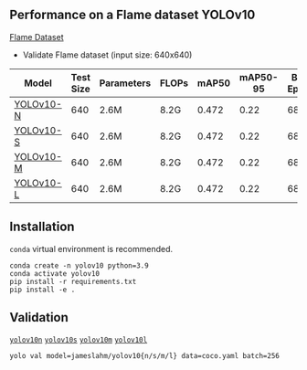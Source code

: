 ## Performance on a Flame dataset YOLOv10
[Flame Dataset](https://drive.google.com/file/d/13GZaa0A62msXdcS6z9_9k1aLfSh41d-F/view?usp=drive_link)
- Validate Flame dataset (input size: 640x640)
  
| Model       | Test Size   | Parameters  | FLOPs       | mAP50       |   mAP50-95 | Best Epoch |
| ----------- | ----------- | ----------- | ----------- | ----------- |----------- |----------- |
| [YOLOv10-N](https://github.com/ultralytics/assets/releases/download/v8.2.0/yolov10n.pt)   |      640    |      2.6M   |      8.2G   |    0.472    |        0.22 |       68 |
| [YOLOv10-S](https://github.com/ultralytics/assets/releases/download/v8.2.0/yolov10s.pt)   |      640    |      2.6M   |      8.2G   |    0.472    |        0.22 |       68 |
| [YOLOv10-M](https://github.com/ultralytics/assets/releases/download/v8.2.0/yolov10m.pt)   |      640    |      2.6M   |      8.2G   |    0.472    |        0.22 |       68 |
| [YOLOv10-L](https://github.com/ultralytics/assets/releases/download/v8.2.0/yolov10l.pt)   |      640    |      2.6M   |      8.2G   |    0.472    |        0.22 |       68 |

## Installation
`conda` virtual environment is recommended. 
```
conda create -n yolov10 python=3.9
conda activate yolov10
pip install -r requirements.txt
pip install -e .
```
## Validation
[`yolov10n`](https://github.com/ultralytics/assets/releases/download/v8.2.0/yolov10n.pt)  [`yolov10s`](https://github.com/ultralytics/assets/releases/download/v8.2.0/yolov10s.pt)  [`yolov10m`](https://github.com/ultralytics/assets/releases/download/v8.2.0/yolov10m.pt)  [`yolov10l`](https://github.com/ultralytics/assets/releases/download/v8.2.0/yolov10l.pt)   
```
yolo val model=jameslahm/yolov10{n/s/m/l} data=coco.yaml batch=256
```



